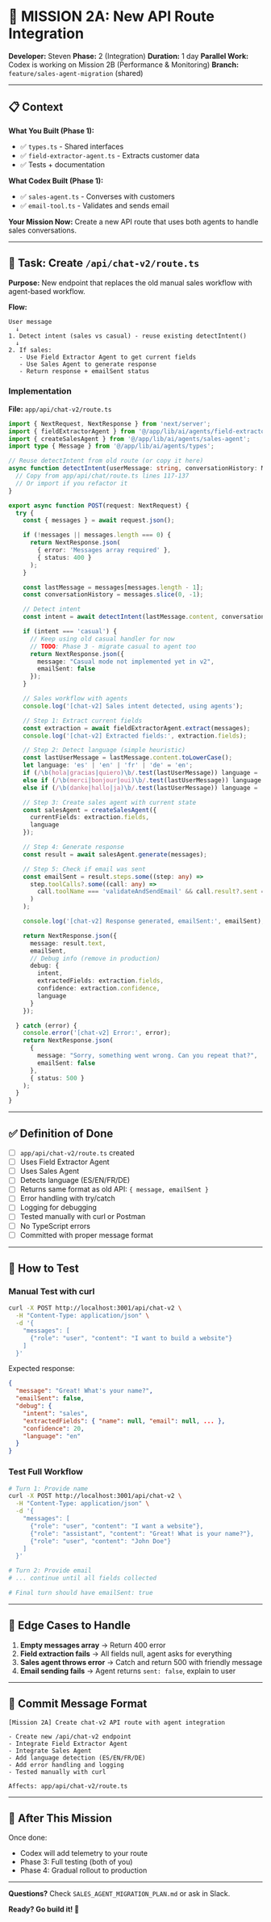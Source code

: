 # 🎯 MISSION 2A: New API Route Integration

**Developer:** Steven
**Phase:** 2 (Integration)
**Duration:** 1 day
**Parallel Work:** Codex is working on Mission 2B (Performance & Monitoring)
**Branch:** `feature/sales-agent-migration` (shared)

---

## 📋 Context

**What You Built (Phase 1):**
- ✅ `types.ts` - Shared interfaces
- ✅ `field-extractor-agent.ts` - Extracts customer data
- ✅ Tests + documentation

**What Codex Built (Phase 1):**
- ✅ `sales-agent.ts` - Converses with customers
- ✅ `email-tool.ts` - Validates and sends email

**Your Mission Now:**
Create a new API route that uses both agents to handle sales conversations.

---

## 🎯 Task: Create `/api/chat-v2/route.ts`

**Purpose:** New endpoint that replaces the old manual sales workflow with agent-based workflow.

**Flow:**
```
User message
  ↓
1. Detect intent (sales vs casual) - reuse existing detectIntent()
  ↓
2. If sales:
   - Use Field Extractor Agent to get current fields
   - Use Sales Agent to generate response
   - Return response + emailSent status
```

### Implementation

**File:** `app/api/chat-v2/route.ts`

```typescript
import { NextRequest, NextResponse } from 'next/server';
import { fieldExtractorAgent } from '@/app/lib/ai/agents/field-extractor-agent';
import { createSalesAgent } from '@/app/lib/ai/agents/sales-agent';
import type { Message } from '@/app/lib/ai/agents/types';

// Reuse detectIntent from old route (or copy it here)
async function detectIntent(userMessage: string, conversationHistory: Message[]): Promise<'sales' | 'casual'> {
  // Copy from app/api/chat/route.ts lines 117-137
  // Or import if you refactor it
}

export async function POST(request: NextRequest) {
  try {
    const { messages } = await request.json();

    if (!messages || messages.length === 0) {
      return NextResponse.json(
        { error: 'Messages array required' },
        { status: 400 }
      );
    }

    const lastMessage = messages[messages.length - 1];
    const conversationHistory = messages.slice(0, -1);

    // Detect intent
    const intent = await detectIntent(lastMessage.content, conversationHistory);

    if (intent === 'casual') {
      // Keep using old casual handler for now
      // TODO: Phase 3 - migrate casual to agent too
      return NextResponse.json({
        message: "Casual mode not implemented yet in v2",
        emailSent: false
      });
    }

    // Sales workflow with agents
    console.log('[chat-v2] Sales intent detected, using agents');

    // Step 1: Extract current fields
    const extraction = await fieldExtractorAgent.extract(messages);
    console.log('[chat-v2] Extracted fields:', extraction.fields);

    // Step 2: Detect language (simple heuristic)
    const lastUserMessage = lastMessage.content.toLowerCase();
    let language: 'es' | 'en' | 'fr' | 'de' = 'en';
    if (/\b(hola|gracias|quiero)\b/.test(lastUserMessage)) language = 'es';
    else if (/\b(merci|bonjour|oui)\b/.test(lastUserMessage)) language = 'fr';
    else if (/\b(danke|hallo|ja)\b/.test(lastUserMessage)) language = 'de';

    // Step 3: Create sales agent with current state
    const salesAgent = createSalesAgent({
      currentFields: extraction.fields,
      language
    });

    // Step 4: Generate response
    const result = await salesAgent.generate(messages);

    // Step 5: Check if email was sent
    const emailSent = result.steps.some((step: any) =>
      step.toolCalls?.some((call: any) =>
        call.toolName === 'validateAndSendEmail' && call.result?.sent === true
      )
    );

    console.log('[chat-v2] Response generated, emailSent:', emailSent);

    return NextResponse.json({
      message: result.text,
      emailSent,
      // Debug info (remove in production)
      debug: {
        intent,
        extractedFields: extraction.fields,
        confidence: extraction.confidence,
        language
      }
    });

  } catch (error) {
    console.error('[chat-v2] Error:', error);
    return NextResponse.json(
      {
        message: "Sorry, something went wrong. Can you repeat that?",
        emailSent: false
      },
      { status: 500 }
    );
  }
}
```

---

## ✅ Definition of Done

- [ ] `app/api/chat-v2/route.ts` created
- [ ] Uses Field Extractor Agent
- [ ] Uses Sales Agent
- [ ] Detects language (ES/EN/FR/DE)
- [ ] Returns same format as old API: `{ message, emailSent }`
- [ ] Error handling with try/catch
- [ ] Logging for debugging
- [ ] Tested manually with curl or Postman
- [ ] No TypeScript errors
- [ ] Committed with proper message format

---

## 🧪 How to Test

### Manual Test with curl

```bash
curl -X POST http://localhost:3001/api/chat-v2 \
  -H "Content-Type: application/json" \
  -d '{
    "messages": [
      {"role": "user", "content": "I want to build a website"}
    ]
  }'
```

Expected response:
```json
{
  "message": "Great! What's your name?",
  "emailSent": false,
  "debug": {
    "intent": "sales",
    "extractedFields": { "name": null, "email": null, ... },
    "confidence": 20,
    "language": "en"
  }
}
```

### Test Full Workflow

```bash
# Turn 1: Provide name
curl -X POST http://localhost:3001/api/chat-v2 \
  -H "Content-Type: application/json" \
  -d '{
    "messages": [
      {"role": "user", "content": "I want a website"},
      {"role": "assistant", "content": "Great! What is your name?"},
      {"role": "user", "content": "John Doe"}
    ]
  }'

# Turn 2: Provide email
# ... continue until all fields collected

# Final turn should have emailSent: true
```

---

## 🚨 Edge Cases to Handle

1. **Empty messages array** → Return 400 error
2. **Field extraction fails** → All fields null, agent asks for everything
3. **Sales agent throws error** → Catch and return 500 with friendly message
4. **Email sending fails** → Agent returns `sent: false`, explain to user

---

## 📝 Commit Message Format

```
[Mission 2A] Create chat-v2 API route with agent integration

- Create new /api/chat-v2 endpoint
- Integrate Field Extractor Agent
- Integrate Sales Agent
- Add language detection (ES/EN/FR/DE)
- Add error handling and logging
- Tested manually with curl

Affects: app/api/chat-v2/route.ts
```

---

## 🔄 After This Mission

Once done:
- Codex will add telemetry to your route
- Phase 3: Full testing (both of you)
- Phase 4: Gradual rollout to production

---

**Questions?** Check `SALES_AGENT_MIGRATION_PLAN.md` or ask in Slack.

**Ready? Go build it! 🚀**
